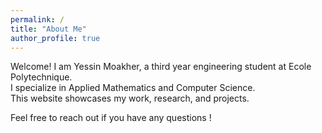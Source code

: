 ```yaml
---
permalink: /
title: "About Me"
author_profile: true
---
```


Welcome! I am Yessin Moakher, a third year engineering student at Ecole Polytechnique.  
I specialize in Applied Mathematics and Computer Science.  
This website showcases my work, research, and projects.

Feel free to reach out if you have any questions !